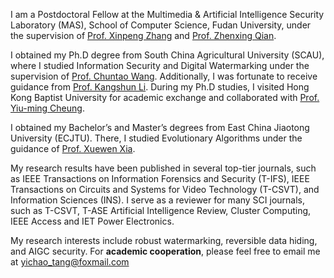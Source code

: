 I am a Postdoctoral Fellow at the Multimedia & Artificial Intelligence Security Laboratory (MAS), School of Computer Science, Fudan University, under the supervision of [Prof. Xinpeng Zhang](https://cs.fudan.edu.cn/3f/d2/c25909a278482/page.htm) and [Prof. Zhenxing Qian](https://tomzqian.github.io/).

I obtained my Ph.D degree from South China Agricultural University (SCAU), where I studied Information Security and Digital Watermarking under the supervision of [Prof. Chuntao Wang](https://www.scholat.com/wangchuntao). Additionally, I was fortunate to receive guidance from [Prof. Kangshun Li](https://yjsglxt.scau.edu.cn/open/WxXlbs/TeacherInfo.aspx?jsbh=LiKangShun20). During my Ph.D studies, I visited Hong Kong Baptist University for academic exchange and collaborated with [Prof. Yiu-ming Cheung](https://www.comp.hkbu.edu.hk/~ymc).

I obtained my Bachelor’s and Master’s degrees from East China Jiaotong University (ECJTU). There, I studied Evolutionary Algorithms under the guidance of [Prof. Xuewen Xia](https://www.x-mol.com/groups/IOIP/people/50779). 

My research results have been published in several top-tier journals, such as IEEE Transactions on Information Forensics and Security (T-IFS), IEEE Transactions on Circuits and Systems for Video Technology (T-CSVT), and Information Sciences (INS). I serve as a reviewer for many SCI journals, such as T-CSVT, T-ASE Artificial Intelligence Review, Cluster Computing, IEEE Access and IET Power Electronics.

My research interests include robust watermarking, reversible data hiding, and AIGC security. For **academic cooperation**, please feel free to email me at [yichao_tang@foxmail.com](mailto:yichao_tang@foxmail.com)

